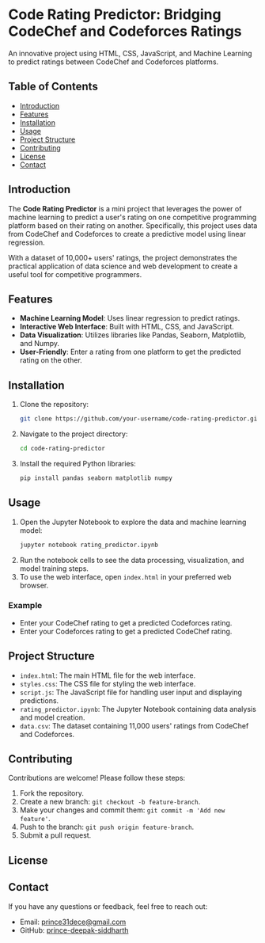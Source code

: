 # Code Rating Predictor: Bridging CodeChef and Codeforces Ratings

An innovative project using HTML, CSS, JavaScript, and Machine Learning to predict ratings between CodeChef and Codeforces platforms.

## Table of Contents
- [Introduction](#introduction)
- [Features](#features)
- [Installation](#installation)
- [Usage](#usage)
- [Project Structure](#project-structure)
- [Contributing](#contributing)
- [License](#license)
- [Contact](#contact)

## Introduction

The **Code Rating Predictor** is a mini project that leverages the power of machine learning to predict a user's rating on one competitive programming platform based on their rating on another. Specifically, this project uses data from CodeChef and Codeforces to create a predictive model using linear regression.

With a dataset of 10,000+ users' ratings, the project demonstrates the practical application of data science and web development to create a useful tool for competitive programmers.

## Features

- **Machine Learning Model**: Uses linear regression to predict ratings.
- **Interactive Web Interface**: Built with HTML, CSS, and JavaScript.
- **Data Visualization**: Utilizes libraries like Pandas, Seaborn, Matplotlib, and Numpy.
- **User-Friendly**: Enter a rating from one platform to get the predicted rating on the other.

## Installation

1. Clone the repository:
    ```bash
    git clone https://github.com/your-username/code-rating-predictor.git
    ```
2. Navigate to the project directory:
    ```bash
    cd code-rating-predictor
    ```
3. Install the required Python libraries:
    ```bash
    pip install pandas seaborn matplotlib numpy 
    ```

## Usage

1. Open the Jupyter Notebook to explore the data and machine learning model:
    ```bash
    jupyter notebook rating_predictor.ipynb
    ```
2. Run the notebook cells to see the data processing, visualization, and model training steps.
3. To use the web interface, open `index.html` in your preferred web browser.

### Example
- Enter your CodeChef rating to get a predicted Codeforces rating.
- Enter your Codeforces rating to get a predicted CodeChef rating.

## Project Structure

- `index.html`: The main HTML file for the web interface.
- `styles.css`: The CSS file for styling the web interface.
- `script.js`: The JavaScript file for handling user input and displaying predictions.
- `rating_predictor.ipynb`: The Jupyter Notebook containing data analysis and model creation.
- `data.csv`: The dataset containing 11,000 users' ratings from CodeChef and Codeforces.

## Contributing

Contributions are welcome! Please follow these steps:

1. Fork the repository.
2. Create a new branch: `git checkout -b feature-branch`.
3. Make your changes and commit them: `git commit -m 'Add new feature'`.
4. Push to the branch: `git push origin feature-branch`.
5. Submit a pull request.

## License

## Contact

If you have any questions or feedback, feel free to reach out:

- Email: prince31dece@gmail.com
- GitHub: [prince-deepak-siddharth](https://github.com/prince-deepak-siddharth)
